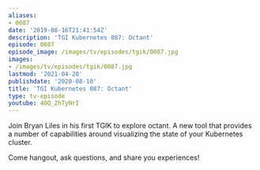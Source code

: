 ```yaml
---
aliases:
- 0087
date: '2019-08-16T21:41:54Z'
description: 'TGI Kubernetes 087: Octant'
episode: 0087
episode_image: /images/tv/episodes/tgik/0087.jpg
images:
- /images/tv/episodes/tgik/0087.jpg
lastmod: '2021-04-20'
publishdate: '2020-08-10'
title: 'TGI Kubernetes 087: Octant'
type: tv-episode
youtube: 4OQ_2hTyNrI
---
```


Join Bryan Liles in his first TGIK to explore octant. A new tool that  provides a number of capabilities around visualizing the state of your Kubernetes cluster.

Come hangout, ask questions, and share you experiences!